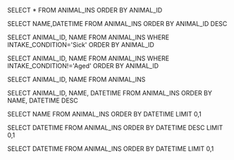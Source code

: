 SELECT * FROM ANIMAL_INS ORDER BY ANIMAL_ID

SELECT NAME,DATETIME FROM ANIMAL_INS ORDER BY ANIMAL_ID DESC

SELECT ANIMAL_ID, NAME FROM ANIMAL_INS WHERE INTAKE_CONDITION='Sick' ORDER BY ANIMAL_ID



SELECT ANIMAL_ID, NAME FROM ANIMAL_INS WHERE INTAKE_CONDITION!='Aged' ORDER BY ANIMAL_ID



SELECT ANIMAL_ID, NAME FROM ANIMAL_INS 



SELECT ANIMAL_ID, NAME, DATETIME FROM ANIMAL_INS ORDER BY NAME, DATETIME DESC



SELECT NAME FROM ANIMAL_INS ORDER BY DATETIME LIMIT 0,1



SELECT DATETIME FROM ANIMAL_INS ORDER BY DATETIME DESC LIMIT 0,1

SELECT DATETIME FROM ANIMAL_INS ORDER BY DATETIME LIMIT 0,1